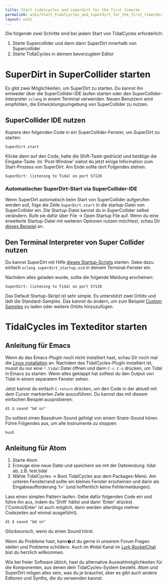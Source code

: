 ```yaml
---
title: Start tidalcycles and superdirt for the first time/de
permalink: wiki/Start_tidalcycles_and_superdirt_for_the_first_time/de/
layout: wiki
---
```


<languages />

Die folgende zwei Schritte sind bei jedem Start von TidalCycles
erforderlich:

1.  Starte Supercollider und dann dann SuperDirt innerhalb von
    Supercollider
2.  Starte TidlaCycles in deinem bevorzugtem Editor

# SuperDirt in SuperCollider starten

Es gibt zwei Möglichkeiten, um SuperDirt zu starten. Du kannst ihn
entweder über die SuperCollider-IDE laufen starten oder den
SuperCollider-Interpreter `sclang` in einem Terminal verwenden. Neuen
Benutzern wird empfohlen, die Entwicklungsumgebung von SuperCollider zu
nutzen.

## SuperCollider IDE nutzen

Kopiere den folgenden Code in ein SuperCollider-Fenster, um SuperDirt zu
starten:

`SuperDirt.start`

Klicke dann auf den Code, halte die Shift-Taste gedrückt und betätige
die Eingabe-Taste. Im 'Post-Window' siehst du jetzt einige Information
zum Start-Prozess von SuperDirt. Am Ende sollte dort Folgendes stehen:

`SuperDirt: listening to Tidal on port 57120`

### Automatischer SuperDirt-Start via SuperCollider-IDE

Wenn SuperDirt automatisch beim Start von SuperCollider aufgerufen
werden soll, füge die Zeile `SuperDirt.start` in die startup-Datei von
SuperCollider ein. Die Startup-Datei kannst du in SuperCollider selbst
verändern. Rufe sie dafür über File -&gt; Open Startup File auf. Wenn du
eine erweiterte Startup-Datei mit weiteren Optionen nutzen möchtest,
schau Dir [dieses
Beispiel](https://github.com/musikinformatik/SuperDirt/blob/master/superdirt_startup.scd)
an.

## Den Terminal Interpreter von Super Collider nutzen

Du kannst SuperDirt mit Hilfe [dieses
Startup-Scripts](https://raw.githubusercontent.com/musikinformatik/SuperDirt/develop/superdirt_startup.scd)
starten. Gebe dazu einfach `sclang superdirt_startup.scd` in deinem
Terminal-Fenster ein.

Nachdem alles geladen wurde, sollte die folgende Meldung erscheinen:

`SuperDirt: listening to Tidal on port 57120`

Das Default Startup-Skript ist sehr simple. Es unterstützt zwei Orbits
und lädt die Standard-Samples. Das kannst du ändern, um zum Beispiel
[Custom Samples](/wiki/Custom_Samples "wikilink") zu laden oder weitere Orbits
hinzuzufügen.

# TidalCycles im Texteditor starten

## Anleitung für Emacs

Wenn du das Emacs-PlugIn noch nicht installiert hast, schau Dir noch mal
die [Linux installation](/wiki/Linux_installation "wikilink") an. Nachdem das
TidalCycles-PlugIn installiert ist, musst du nur eine `*.tidal` Datei
öffnen und dann `C-c C-s` drücken, um Tidal in Emacs zu starten. Wenn
alles geklappt hat solltest du den Output von Tidal in einem separatem
Fenster sehen.

Jetzt kannst du einfach `C-return` drücken, um den Code in der aktuell
mit dem Cursor markierten Zeile auszuführen. Du kannst das mit diesem
einfachen Beispiel ausprobieren:

`d1 $ sound "bd sn"`

Du solltest einen Bassdrum-Sound gefolgt von einem Snare-Sound hören.
Führe Folgendes aus, um alle Instrumente zu stoppen:

`hush`

## Anleitung für Atom

1.  Starte Atom
2.  Erzeuge eine neue Datei und speichere sie mit der Dateiendung .tidal
    ab, z.B. test.tidal
3.  Wähle TidalCycles -&gt; Boot TidalCycles aus dem Packages-Menü. Am
    unteren Fensterrand sollte ein kleines Fenster erscheinen und darin
    als Eingabeaufforderung 't&gt;' (und hoffentlich keine
    Fehlermeldungen).

Lass einen simplen Pattern laufen. Gebe dafür folgenden Code ein und
führe ihn aus, indem du 'Shift' hältst und dann 'Enter' drückst.
('Control/Enter' ist auch möglich, dann werden allerdings mehrer
Codezeilen auf einmal ausgeführt).

`d1 $ sound "bd sn"`

Glückwunsch, wenn du einen Sound hörst.

Wenn du Probleme hast, kann�st du gerne in unserem Forum Fragen stellen
und Probleme schildern. Auch im \#tidal Kanal im [Lurk
RocketChat](https://talk.lurk.org/channel/tidal) bist du herzlich
willkommen.

Wie bei freier Software üblich, hast du alternative Auswahlmöglichkeiten
für die Komponenten, aus denen dein TidalCycles-System besteht. Atom und
SuperDirt mögen alles sein, was du je brauchst, aber es gibt auch andere
Editoren und Synths, die du verwenden kannst.

